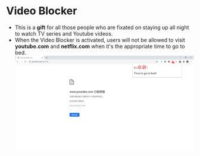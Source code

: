 # Video Blocker
* This is a **gift** for all those people who are fixated on staying up all night to watch TV series and Youtube videos.
* When the Video Blocker is activated, users will not be allowed to visit **youtube.com** and **netflix.com** when it's the appropriate time to go to bed.
![screenshot](screenshot.png)

